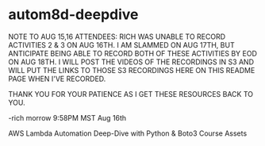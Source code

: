 # autom8d-deepdive
NOTE TO AUG 15,16 ATTENDEES: RICH WAS UNABLE TO RECORD ACTIVITIES 2 & 3 ON AUG 16TH.
I AM SLAMMED ON AUG 17TH, BUT ANTICIPATE BEING ABLE TO RECORD BOTH OF THESE ACTIVITIES
BY EOD ON AUG 18TH. I WILL POST THE VIDEOS OF THE RECORDINGS IN S3 AND WILL PUT THE LINKS
TO THOSE S3 RECORDINGS HERE ON THIS README PAGE WHEN I'VE RECORDED.

THANK YOU FOR YOUR PATIENCE AS I GET THESE RESOURCES BACK TO YOU.

-rich morrow 9:58PM MST Aug 16th

AWS Lambda Automation Deep-Dive with Python &amp; Boto3 Course Assets
